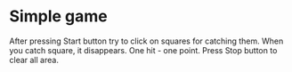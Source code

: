 # Simple game
After pressing Start button try to click on squares for catching them. 
When you catch square, it disappears. 
One hit - one point.
Press Stop button to clear all area. 